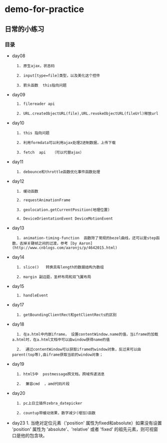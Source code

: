 # demo-for-practice

## 日常的小练习

### 目录

* day08

        1. 原生ajax，状态码

        2. input[type=file]类型，以及美化这个控件

        3. 箭头函数  this指向问题
* day09

        1. filereader api

        2. URL.createObjectURL(file),URL.revokeObjectURL(fileUrl)释放url
* day10

        1. this 指向问题

        2. 利用formdata可以利用ajax处理2进制数据，上传下载

        3. fetch  api   （可以代替ajax）
* day11

        1. debounce和throttle函数优化事件函数处理
* day12

        1. 缓动函数

        2. requestAnimationFrame

        3. geolocation.getCurrentPosition(地理位置)

        4. DeviceOrientationEvent DeviceMotionEvent
* day13

        1. animation-timing-function  函数除了常规的bezel曲线，还可以是step函数，去掉关键帧之间的过渡，参考 [by Aaron](http://www.cnblogs.com/aaronjs/p/4642015.html)
* day14

        1. slice()   转换具有length的数据结构为数组

        2. margin 副边距，圣杯布局和双飞翼布局
* day15

        1. handleEvent
* day17

        1. getBoundingClientRect和getClientRects的区别

* day18

        1. 在a.html中内嵌iframe， 设置contentWindow.name的值，当iframe的加载a.html时，在a.html文档中可以由window获得name的值

        2.  通过contentWindow可以获取iframe的window对象，反过来可以由parent(top等),由iframe获取当前的window对象；
* day19

        1. html5中  postmessage跨文档，跨域传递消息

        2.  兼容cmd  ，amd代码片段

* day20

        1. pc上日立插件zebra_datepicker

        2. countup带缓动效果，数字减少(增加)函数

* day23
        1. 当绝对定位元素（'position' 属性为fixed和absolute）如果没有设置 'position' 属性为 'absolute'、'relative' 或者 'fixed' 的祖先元素，则可视窗口是他的包含块。



